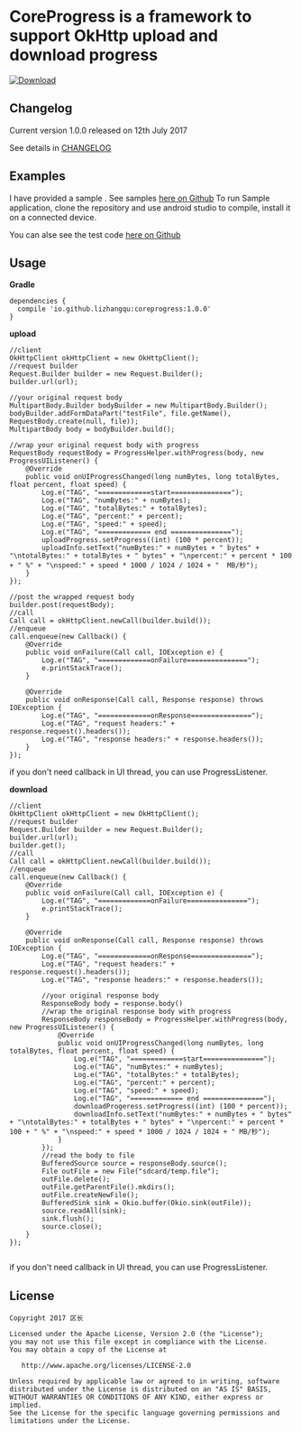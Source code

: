 CoreProgress is a framework to support OkHttp upload and download progress
====================================

[ ![Download](https://api.bintray.com/packages/lizhangqu/maven/coreprogress/images/download.svg) ](https://bintray.com/lizhangqu/maven/coreprogress/_latestVersion)

Changelog
---------

Current version 1.0.0 released on 12th July 2017

See details in [CHANGELOG](https://github.com/lizhangqu/CoreProgress/blob/master/CHANGELOG.md)


Examples
--------

I have provided a sample .
See samples [here on Github](https://github.com/lizhangqu/CoreProgress/tree/master/sample)
To run Sample application, clone the repository and use android studio to compile, install it on a connected device.

You can alse see the test code [here on Github](https://github.com/lizhangqu/CoreProgress/blob/master/library/src/test/java/io/github/lizhangqu/coreprogress/ProgressTest.java)

Usage
-----


**Gradle**

```
dependencies {
  compile 'io.github.lizhangqu:coreprogress:1.0.0'
}
```


**upload**

```
//client
OkHttpClient okHttpClient = new OkHttpClient();
//request builder
Request.Builder builder = new Request.Builder();
builder.url(url);

//your original request body
MultipartBody.Builder bodyBuilder = new MultipartBody.Builder();
bodyBuilder.addFormDataPart("testFile", file.getName(), RequestBody.create(null, file));
MultipartBody body = bodyBuilder.build();

//wrap your original request body with progress
RequestBody requestBody = ProgressHelper.withProgress(body, new ProgressUIListener() {
    @Override
    public void onUIProgressChanged(long numBytes, long totalBytes, float percent, float speed) {
        Log.e("TAG", "=============start===============");
        Log.e("TAG", "numBytes:" + numBytes);
        Log.e("TAG", "totalBytes:" + totalBytes);
        Log.e("TAG", "percent:" + percent);
        Log.e("TAG", "speed:" + speed);
        Log.e("TAG", "============= end ===============");
        uploadProgress.setProgress((int) (100 * percent));
        uploadInfo.setText("numBytes:" + numBytes + " bytes" + "\ntotalBytes:" + totalBytes + " bytes" + "\npercent:" + percent * 100 + " %" + "\nspeed:" + speed * 1000 / 1024 / 1024 + "  MB/秒");
    }
});

//post the wrapped request body
builder.post(requestBody);
//call
Call call = okHttpClient.newCall(builder.build());
//enqueue
call.enqueue(new Callback() {
    @Override
    public void onFailure(Call call, IOException e) {
        Log.e("TAG", "=============onFailure===============");
        e.printStackTrace();
    }

    @Override
    public void onResponse(Call call, Response response) throws IOException {
        Log.e("TAG", "=============onResponse===============");
        Log.e("TAG", "request headers:" + response.request().headers());
        Log.e("TAG", "response headers:" + response.headers());
    }
});
```

if you don't need callback in UI thread, you can use ProgressListener.

**download**

```
//client
OkHttpClient okHttpClient = new OkHttpClient();
//request builder
Request.Builder builder = new Request.Builder();
builder.url(url);
builder.get();
//call
Call call = okHttpClient.newCall(builder.build());
//enqueue
call.enqueue(new Callback() {
    @Override
    public void onFailure(Call call, IOException e) {
        Log.e("TAG", "=============onFailure===============");
        e.printStackTrace();
    }

    @Override
    public void onResponse(Call call, Response response) throws IOException {
        Log.e("TAG", "=============onResponse===============");
        Log.e("TAG", "request headers:" + response.request().headers());
        Log.e("TAG", "response headers:" + response.headers());
        
        //your original response body
        ResponseBody body = response.body()
        //wrap the original response body with progress
        ResponseBody responseBody = ProgressHelper.withProgress(body, new ProgressUIListener() {
            @Override
            public void onUIProgressChanged(long numBytes, long totalBytes, float percent, float speed) {
                Log.e("TAG", "=============start===============");
                Log.e("TAG", "numBytes:" + numBytes);
                Log.e("TAG", "totalBytes:" + totalBytes);
                Log.e("TAG", "percent:" + percent);
                Log.e("TAG", "speed:" + speed);
                Log.e("TAG", "============= end ===============");
                downloadProgeress.setProgress((int) (100 * percent));
                downloadInfo.setText("numBytes:" + numBytes + " bytes" + "\ntotalBytes:" + totalBytes + " bytes" + "\npercent:" + percent * 100 + " %" + "\nspeed:" + speed * 1000 / 1024 / 1024 + " MB/秒");
            }
        });
        //read the body to file
        BufferedSource source = responseBody.source();
        File outFile = new File("sdcard/temp.file");
        outFile.delete();
        outFile.getParentFile().mkdirs();
        outFile.createNewFile();
        BufferedSink sink = Okio.buffer(Okio.sink(outFile));
        source.readAll(sink);
        sink.flush();
        source.close();
    }
});
        
```

if you don't need callback in UI thread, you can use ProgressListener.


## License

    Copyright 2017 区长

    Licensed under the Apache License, Version 2.0 (the "License");
    you may not use this file except in compliance with the License.
    You may obtain a copy of the License at

       http://www.apache.org/licenses/LICENSE-2.0

    Unless required by applicable law or agreed to in writing, software
    distributed under the License is distributed on an "AS IS" BASIS,
    WITHOUT WARRANTIES OR CONDITIONS OF ANY KIND, either express or implied.
    See the License for the specific language governing permissions and
    limitations under the License.

